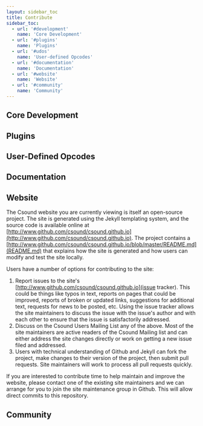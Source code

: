 ```yaml
---
layout: sidebar_toc
title: Contribute 
sidebar_toc:
  - url: '#development'
    name: 'Core Development'
  - url: '#plugins'
    name: 'Plugins'
  - url: '#udos'
    name: 'User-defined Opcodes'
  - url: '#documentation'
    name: 'Documentation'
  - url: '#website'
    name: 'Website'
  - url: '#community'
    name: 'Community'
---
```

<h2 id="development">Core Development</h2>

<h2 id="plugins">Plugins</h2>

<h2 id="udos">User-Defined Opcodes</h2>

<h2 id="documentation">Documentation</h2>

<h2 id="website">Website</h2>

The Csound website you are currently viewing is itself an open-source project. The site is generated using the Jekyll templating system, and the source code is available online at [http://www.github.com/csound/csound.github.io](http://www.github.com/csound/csound.github.io).  The project contains a [http://www.github.com/csound/csound.github.io/blob/master/README.md](README.md) that explains how the site is generated and how users can modify and test the site locally.

Users have a number of options for contributing to the site:

1. Report issues to the site's [http://www.github.com/csound/csound.github.io](issue tracker).  This could be things like typos in text, reports on pages that could be improved, reports of broken or updated links, suggestions for additional text, requests for news to be posted, etc. Using the issue tracker allows the site maintainers to discuss the issue with the issue's author and with each other to ensure that the issue is satisfactorily addressed. 
2. Discuss on the Csound Users Mailing List any of the above.  Most of the site maintainers are active readers of the Csound Mailing list and can either address the site changes directly or work on getting a new issue filed and addressed.
3. Users with technical understanding of Github and Jekyll can fork the project, make changes to their version of the project, then submit pull requests.  Site maintainers will work to process all pull requests quickly. 

If you are interested to contribute time to help maintain and improve the website, please contact one of the existing site maintainers and we can arrange for you to join the site maintenance group in Github.  This will allow direct commits to this repository. 

<h2 id="website">Community</h2>

